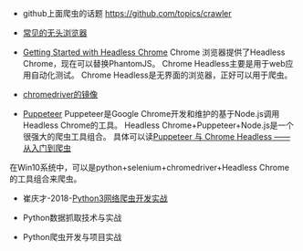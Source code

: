 - github上面爬虫的话题
https://github.com/topics/crawler

- [常见的无头浏览器](https://github.com/dhamaniasad/HeadlessBrowsers)

- [Getting Started with Headless Chrome](https://developers.google.cn/web/updates/2017/04/headless-chrome)
Chrome 浏览器提供了Headless Chrome，现在可以替换PhantomJS。
Chrome Headless主要是用于web应用自动化测试。
Chrome Headless是无界面的浏览器，正好可以用于爬虫。

- [chromedriver的镜像](http://npm.taobao.org/mirrors/chromedriver)

- [Puppeteer](https://github.com/GoogleChrome/Puppeteer)
Puppeteer是Google Chrome开发和维护的基于Node.js调用Headless Chrome的工具。
Headless Chrome+Puppeteer+Node.js是一个很强大的爬虫工具组合。
具体可以读[Puppeteer 与 Chrome Headless —— 从入门到爬虫](http://csbun.github.io/blog/2017/09/puppeteer/)

在Win10系统中，可以是python+selenium+chromedriver+Headless Chrome的工具组合来爬虫。


- 崔庆才-2018-[Python3网络爬虫开发实战](https://germey.gitbooks.io/python3webspider/content/)

- Python数据抓取技术与实战

- Python爬虫开发与项目实战